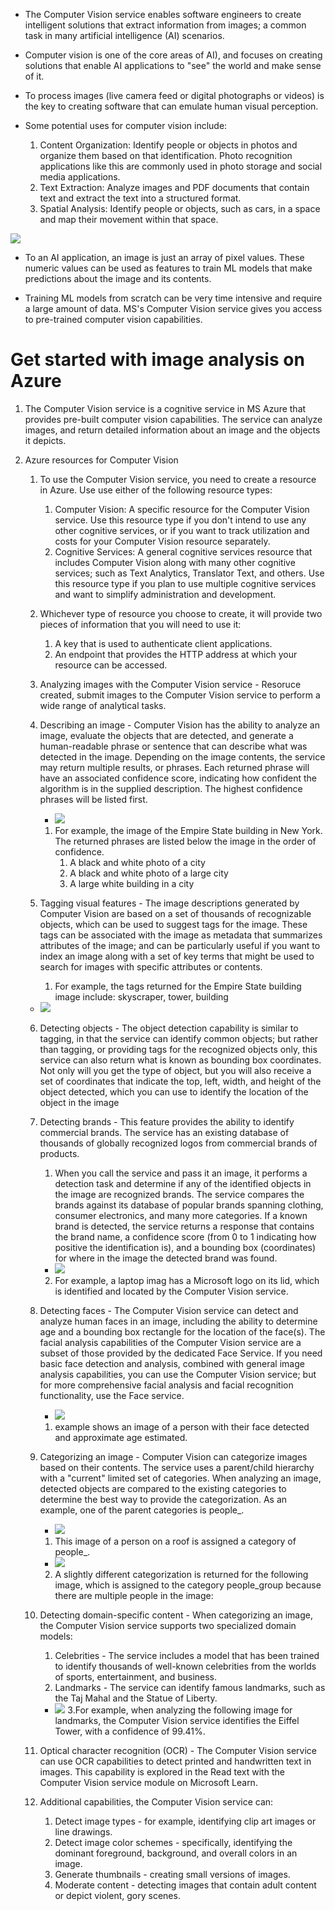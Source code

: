 * The Computer Vision service enables software engineers to create intelligent solutions that extract information from images; a common task in many artificial intelligence (AI) scenarios.

* Computer vision is one of the core areas of AI), and focuses on creating solutions that enable AI applications to "see" the world and make sense of it.

* To process images (live camera feed or digital photographs or videos) is the key to creating software that can emulate human visual perception.

* Some potential uses for computer vision include:
    1. Content Organization: Identify people or objects in photos and organize them based on that identification. Photo recognition applications like this are commonly used in photo storage and social media applications.
    2. Text Extraction: Analyze images and PDF documents that contain text and extract the text into a structured format.
    3. Spatial Analysis: Identify people or objects, such as cars, in a space and map their movement within that space.

![](img/7/1.computer-vision-pixels.png)
* To an AI application, an image is just an array of pixel values. These numeric values can be used as features to train ML models that make predictions about the image and its contents.

* Training ML models from scratch can be very time intensive and require a large amount of data. MS's Computer Vision service gives you access to pre-trained computer vision capabilities.

# Get started with image analysis on Azure
   
1. The Computer Vision service is a cognitive service in MS Azure that provides pre-built computer vision capabilities. The service can analyze images, and return detailed information about an image and the objects it depicts.
    
2. Azure resources for Computer Vision
    1. To use the Computer Vision service, you need to create a resource in Azure. Use use either of the following resource types:
        1. Computer Vision: A specific resource for the Computer Vision service. Use this resource type if you don't intend to use any other cognitive services, or if you want to track utilization and costs for your Computer Vision resource separately.
        2. Cognitive Services: A general cognitive services resource that includes Computer Vision along with many other cognitive services; such as Text Analytics, Translator Text, and others. Use this resource type if you plan to use multiple cognitive services and want to simplify administration and development.
    2. Whichever type of resource you choose to create, it will provide two pieces of information that you will need to use it:
        1. A key that is used to authenticate client applications.
        2. An endpoint that provides the HTTP address at which your resource can be accessed.
    
    3. Analyzing images with the Computer Vision service - Resoruce created, submit images to the Computer Vision service to perform a wide range of analytical tasks.
    
    4. Describing an image - Computer Vision has the ability to analyze an image, evaluate the objects that are detected, and generate a human-readable phrase or sentence that can describe what was detected in the image. Depending on the image contents, the service may return multiple results, or phrases. Each returned phrase will have an associated confidence score, indicating how confident the algorithm is in the supplied description. The highest confidence phrases will be listed first. 
        * ![](img/7/2.black-white-buildings.png)
        1. For example, the image of the Empire State building in New York. The returned phrases are listed below the image in the order of confidence.
            1. A black and white photo of a city
            2. A black and white photo of a large city
            3. A large white building in a city

    5. Tagging visual features - The image descriptions generated by Computer Vision are based on a set of thousands of recognizable objects, which can be used to suggest tags for the image. These tags can be associated with the image as metadata that summarizes attributes of the image; and can be particularly useful if you want to index an image along with a set of key terms that might be used to search for images with specific attributes or contents.
        1.  For example, the tags returned for the Empire State building image include: skyscraper, tower, building

    * ![](img/7/3.black-white-buildings-objects.png)
    6. Detecting objects - The object detection capability is similar to tagging, in that the service can identify common objects; but rather than tagging, or providing tags for the recognized objects only, this service can also return what is known as bounding box coordinates. Not only will you get the type of object, but you will also receive a set of coordinates that indicate the top, left, width, and height of the object detected, which you can use to identify the location of the object in the image

    7. Detecting brands - This feature provides the ability to identify commercial brands. The service has an existing database of thousands of globally recognized logos from commercial brands of products.
        1. When you call the service and pass it an image, it performs a detection task and determine if any of the identified objects in the image are recognized brands. The service compares the brands against its database of popular brands spanning clothing, consumer electronics, and many more categories. If a known brand is detected, the service returns a response that contains the brand name, a confidence score (from 0 to 1 indicating how positive the identification is), and a bounding box (coordinates) for where in the image the detected brand was found.
        * ![](img/7/4.laptop.png)
        2. For example, a laptop imag has a Microsoft logo on its lid, which is identified and located by the Computer Vision service.

    8. Detecting faces - The Computer Vision service can detect and analyze human faces in an image, including the ability to determine age and a bounding box rectangle for the location of the face(s). The facial analysis capabilities of the Computer Vision service are a subset of those provided by the dedicated Face Service. If you need basic face detection and analysis, combined with general image analysis capabilities, you can use the Computer Vision service; but for more comprehensive facial analysis and facial recognition functionality, use the Face service.
        * ![](img/7/5.face.png)
        1. example shows an image of a person with their face detected and approximate age estimated.
    
    9. Categorizing an image - Computer Vision can categorize images based on their contents. The service uses a parent/child hierarchy with a "current" limited set of categories. When analyzing an image, detected objects are compared to the existing categories to determine the best way to provide the categorization. As an example, one of the parent categories is people_. 
        * ![](img/7/6.woman-roof.png)
        1. This image of a person on a roof is assigned a category of people_.
        * ![](img/7/7.family-photo.png)
        2. A slightly different categorization is returned for the following image, which is assigned to the category people_group because there are multiple people in the image:

    10. Detecting domain-specific content - When categorizing an image, the Computer Vision service supports two specialized domain models:
        1. Celebrities - The service includes a model that has been trained to identify thousands of well-known celebrities from the worlds of sports, entertainment, and business.
        2. Landmarks - The service can identify famous landmarks, such as the Taj Mahal and the Statue of Liberty.
        * ![](img/7/8.landmark.png)
        3.For example, when analyzing the following image for landmarks, the Computer Vision service identifies the Eiffel Tower, with a confidence of 99.41%.

    11. Optical character recognition (OCR) - The Computer Vision service can use OCR capabilities to detect printed and handwritten text in images. This capability is explored in the Read text with the Computer Vision service module on Microsoft Learn.

    12. Additional capabilities, the Computer Vision service can:
        1. Detect image types - for example, identifying clip art images or line drawings.
        2. Detect image color schemes - specifically, identifying the dominant foreground, background, and overall colors in an image.
        3. Generate thumbnails - creating small versions of images.
        4. Moderate content - detecting images that contain adult content or depict violent, gory scenes.
